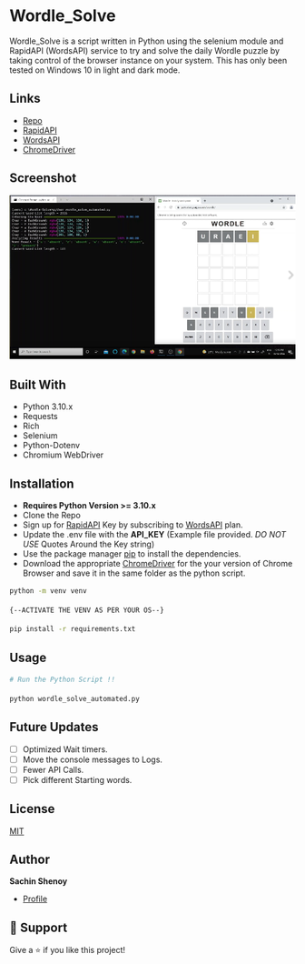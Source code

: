 # Wordle_Solve

Wordle_Solve is a script written in Python using the selenium module and RapidAPI (WordsAPI) service to try and solve the daily Wordle puzzle by taking control of the browser instance on your system. This has only been tested on Windows 10 in light and dark mode.

## Links

- [Repo](https://github.com/sachinshenoy/wordle_solve "<Wordle Solver> Repo")
- [RapidAPI](https://rapidapi.com/dpventures/api/wordsapi/pricing)
- [WordsAPI](https://www.wordsapi.com/)
- [ChromeDriver](https://chromedriver.chromium.org/downloads)


## Screenshot

![Main Script](/screenshots/1.png "Main Script")



## Built With

- Python 3.10.x
- Requests
- Rich
- Selenium
- Python-Dotenv
- Chromium WebDriver

## Installation

- **Requires Python Version >= 3.10.x**
- Clone the Repo
- Sign up for [RapidAPI](https://rapidapi.com/dpventures/api/wordsapi/pricing) Key by subscribing to [WordsAPI](https://www.wordsapi.com/) plan.
- Update the .env file with the **API_KEY** (Example file provided. *DO NOT USE* Quotes Around the Key string)
- Use the package manager [pip](https://pip.pypa.io/en/stable/) to install the dependencies.
- Download the appropriate [ChromeDriver](https://chromedriver.chromium.org/downloads) for the your version of Chrome Browser and save it in the same folder as the python script.


```bash
python -m venv venv

{--ACTIVATE THE VENV AS PER YOUR OS--}

pip install -r requirements.txt

```

## Usage

```python
# Run the Python Script !!

python wordle_solve_automated.py

```

## Future Updates

- [ ] Optimized Wait timers.
- [ ] Move the console messages to Logs.
- [ ] Fewer API Calls.
- [ ] Pick different Starting words.

## License
[MIT](https://choosealicense.com/licenses/mit/)

## Author

**Sachin Shenoy**

- [Profile](https://github.com/sachinshenoy "Sachin Shenoy")


## 🤝 Support

Give a ⭐️ if you like this project!
